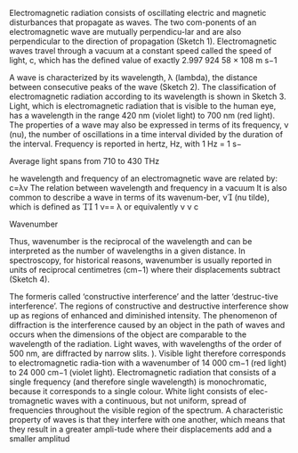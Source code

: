 Electromagnetic radiation consists of oscillating electric and magnetic disturbances that propagate as waves. The two com-ponents of an electromagnetic wave are mutually perpendicu-lar and are also perpendicular to the direction of propagation (Sketch 1). Electromagnetic waves travel through a vacuum at a constant speed called the speed of light, c, which has the defined value of exactly 2.997 924 58 × 108
m s−1

A wave is characterized by its wavelength, λ (lambda), the
distance between consecutive peaks of the wave (Sketch 2). The classification of electromagnetic radiation according to its wavelength is shown in Sketch 3. Light, which is electromagnetic radiation that is visible to the human eye, has a wavelength in the range 420 nm (violet light) to 700 nm (red light). The properties of a wave may also be expressed in terms of its frequency, ν (nu), the number of oscillations in a time interval divided by the duration of the interval. Frequency is reported in hertz, Hz, with 1 Hz = 1 s−

Average light spans from 710 to 430 THz

he wavelength and frequency of an electromagnetic wave
are related by: c=λν
The relation between wavelength and frequency in a vacuum
It is also common to describe a wave in terms of its wavenum-ber,
ν (nu tilde), which is defined as 
1
ν== λ
or equivalently ν
ν c

Wavenumber 

Thus, wavenumber is the reciprocal of the wavelength and can be interpreted as the number of wavelengths in a given distance. In spectroscopy, for historical reasons, wavenumber is usually reported in units of reciprocal centimetres (cm−1) where their displacements subtract (Sketch 4). 

The formeris called ‘constructive interference’ and the latter ‘destruc-tive interference’. The regions of constructive and destructive interference show up as regions of enhanced and diminished intensity. The phenomenon of diffraction is the interference caused by an object in the path of waves and occurs when the dimensions of the object are comparable to the wavelength of the radiation. Light waves, with wavelengths of the order of 500 nm, are diffracted by narrow slits.
).
Visible light therefore corresponds to electromagnetic radia-tion with a wavenumber of 14 000 cm−1
(red light) to 24 000 cm−1
(violet light). Electromagnetic radiation that consists of a single frequency
(and therefore single wavelength) is monochromatic, because it corresponds to a single colour. White light consists of elec-tromagnetic waves with a continuous, but not uniform, spread of frequencies throughout the visible region of the spectrum. A characteristic property of waves is that they interfere with
one another, which means that they result in a greater ampli-tude where their displacements add and a smaller amplitud